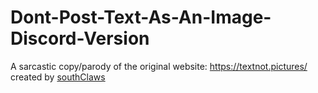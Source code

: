 # Dont-Post-Text-As-An-Image-Discord-Version

A sarcastic copy/parody of the original website: https://textnot.pictures/ created by [southClaws](https://www.github.com/southClaws)
